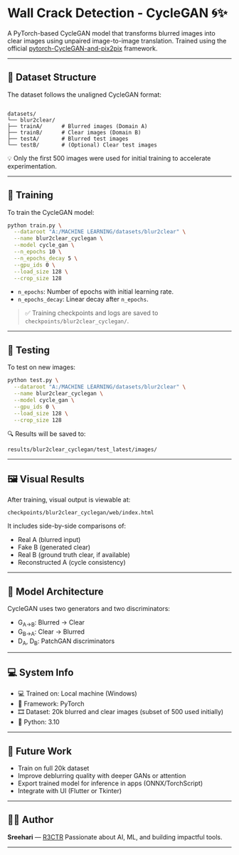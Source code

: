 
# Wall Crack Detection - CycleGAN 🌀✨

A PyTorch-based CycleGAN model that transforms blurred images into clear images using unpaired image-to-image translation. Trained using the official [pytorch-CycleGAN-and-pix2pix](https://github.com/junyanz/pytorch-CycleGAN-and-pix2pix) framework.

---

## 📁 Dataset Structure

The dataset follows the unaligned CycleGAN format:

```

datasets/
└── blur2clear/
├── trainA/      # Blurred images (Domain A)
├── trainB/      # Clear images (Domain B)
├── testA/       # Blurred test images
└── testB/       # (Optional) Clear test images

````

💡 Only the first 500 images were used for initial training to accelerate experimentation.

---

## 🚀 Training

To train the CycleGAN model:

```bash
python train.py \
  --dataroot "A:/MACHINE LEARNING/datasets/blur2clear" \
  --name blur2clear_cyclegan \
  --model cycle_gan \
  --n_epochs 10 \
  --n_epochs_decay 5 \
  --gpu_ids 0 \
  --load_size 128 \
  --crop_size 128
````

* `n_epochs`: Number of epochs with initial learning rate.
* `n_epochs_decay`: Linear decay after `n_epochs`.

> ✅ Training checkpoints and logs are saved to `checkpoints/blur2clear_cyclegan/`.

---

## 🧪 Testing

To test on new images:

```bash
python test.py \
  --dataroot "A:/MACHINE LEARNING/datasets/blur2clear" \
  --name blur2clear_cyclegan \
  --model cycle_gan \
  --gpu_ids 0 \
  --load_size 128 \
  --crop_size 128
```

🔍 Results will be saved to:

```
results/blur2clear_cyclegan/test_latest/images/
```

---

## 🖼️ Visual Results

After training, visual output is viewable at:

```
checkpoints/blur2clear_cyclegan/web/index.html
```

It includes side-by-side comparisons of:

* Real A (blurred input)
* Fake B (generated clear)
* Real B (ground truth clear, if available)
* Reconstructed A (cycle consistency)

---

## 🧠 Model Architecture

CycleGAN uses two generators and two discriminators:

* G<sub>A→B</sub>: Blurred → Clear
* G<sub>B→A</sub>: Clear → Blurred
* D<sub>A</sub>, D<sub>B</sub>: PatchGAN discriminators

---

## 💻 System Info

* 💻 Trained on: Local machine (Windows)
* 🧠 Framework: PyTorch
* 🎞️ Dataset: 20k blurred and clear images (subset of 500 used initially)
* 🐍 Python: 3.10

---

## 📌 Future Work

* Train on full 20k dataset
* Improve deblurring quality with deeper GANs or attention
* Export trained model for inference in apps (ONNX/TorchScript)
* Integrate with UI (Flutter or Tkinter)

---

## 🧑‍💻 Author

**Sreehari** — [R3CTR](https://github.com/Sree14hari)
Passionate about AI, ML, and building impactful tools.

---
